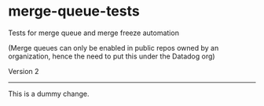 # merge-queue-tests

Tests for merge queue and merge freeze automation

(Merge queues can only be enabled in public repos owned by an organization, hence the need to put this under the Datadog org)

Version 2

---

This is a dummy change.
